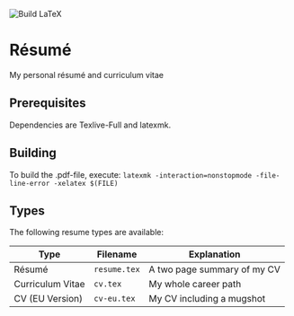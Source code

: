 ![Build LaTeX](https://github.com/michidk/resume/workflows/Build%20LaTeX%20document/badge.svg)

# Résumé

My personal résumé and curriculum vitae

## Prerequisites

Dependencies are Texlive-Full and latexmk.

## Building

To build the .pdf-file, execute:
`latexmk -interaction=nonstopmode -file-line-error -xelatex $(FILE)`

## Types

The following resume types are available:

| Type | Filename | Explanation |
| ---- | -------- | ----------- |
| Résumé | `resume.tex` | A two page summary of my CV |
| Curriculum Vitae | `cv.tex` | My whole career path |
| CV (EU Version) | `cv-eu.tex` | My CV including a mugshot |
